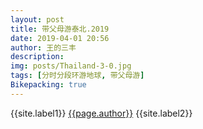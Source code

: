 ```yaml
---
layout: post
title: 带父母游泰北.2019
date: 2019-04-01 20:56
author: 王的三丰
description:
img: posts/Thailand-3-0.jpg
tags: [分时分段环游地球, 带父母游]
Bikepacking: true
---
```

{{site.label1}} <a href="/about">{{page.author}}</a> {{site.label2}}
